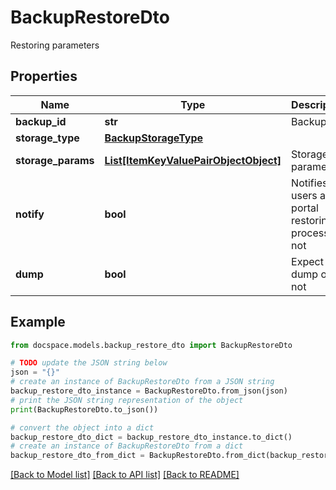 # BackupRestoreDto

Restoring parameters

## Properties

Name | Type | Description | Notes
------------ | ------------- | ------------- | -------------
**backup_id** | **str** | Backup ID | [optional] 
**storage_type** | [**BackupStorageType**](BackupStorageType.md) |  | [optional] 
**storage_params** | [**List[ItemKeyValuePairObjectObject]**](ItemKeyValuePairObjectObject.md) | Storage parameters | [optional] 
**notify** | **bool** | Notifies users about portal restoring process or not | [optional] 
**dump** | **bool** | Expect  dump or not | [optional] 

## Example

```python
from docspace.models.backup_restore_dto import BackupRestoreDto

# TODO update the JSON string below
json = "{}"
# create an instance of BackupRestoreDto from a JSON string
backup_restore_dto_instance = BackupRestoreDto.from_json(json)
# print the JSON string representation of the object
print(BackupRestoreDto.to_json())

# convert the object into a dict
backup_restore_dto_dict = backup_restore_dto_instance.to_dict()
# create an instance of BackupRestoreDto from a dict
backup_restore_dto_from_dict = BackupRestoreDto.from_dict(backup_restore_dto_dict)
```
[[Back to Model list]](../README.md#documentation-for-models) [[Back to API list]](../README.md#documentation-for-api-endpoints) [[Back to README]](../README.md)


